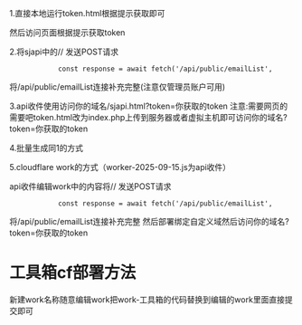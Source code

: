  1.直接本地运行token.html根据提示获取即可
 
然后访问页面根据提示获取token

 2.将sjapi中的// 发送POST请求
 
                const response = await fetch('/api/public/emailList', 
                
将/api/public/emailList连接补充完整(注意仅管理员账户可用)

 3.api收件使用访问你的域名/sjapi.html?token=你获取的token  注意:需要网页的需要吧token.html改为index.php上传到服务器或者虚拟主机即可访问你的域名?token=你获取的token 
 
 4.批量生成同1的方式 
 
5.cloudflare  work的方式（worker-2025-09-15.js为api收件）

 api收件编辑work中的内容将// 发送POST请求
 
                const response = await fetch('/api/public/emailList', 
                
将/api/public/emailList连接补充完整 然后部署绑定自定义域然后访问你的域名?token=你获取的token 

# 工具箱cf部署方法
新建work名称随意编辑work把work-工具箱的代码替换到编辑的work里面直接提交即可
